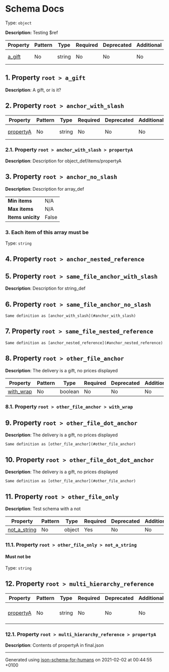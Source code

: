 

# Schema Docs

Type: `object`

**Description:** Testing $ref

| Property | Pattern | Type | Required | Deprecated | Additional | Description |
| -------- | ------- | ---- | -------- | ---------- | ---------- | ----------- |
| [a_gift](#a_gift)|No|string|No|No| No|A gift, or is it?|| [anchor_with_slash](#anchor_with_slash)|No|object|No|No| No||| [anchor_no_slash](#anchor_no_slash)|No|array of string|No|No| No|Description for array_def|| [anchor_nested_reference](#anchor_nested_reference)|No|string|No|No| No||| [same_file_anchor_with_slash](#same_file_anchor_with_slash)|No|string|No|No| No|Description for string_def|| [same_file_anchor_no_slash](#same_file_anchor_no_slash)|No|object|No|No| No||| [same_file_nested_reference](#same_file_nested_reference)|No|string|No|No| No||| [other_file_anchor](#other_file_anchor)|No|object|No|No| No|The delivery is a gift, no prices displayed|| [other_file_dot_anchor](#other_file_dot_anchor)|No|object|No|No| No|The delivery is a gift, no prices displayed|| [other_file_dot_dot_anchor](#other_file_dot_dot_anchor)|No|object|No|No| No|The delivery is a gift, no prices displayed|| [other_file_only](#other_file_only)|No|object|No|No| No|Test schema with a not|| [multi_hierarchy_reference](#multi_hierarchy_reference)|No|object|No|No| No||

##  <a name="a_gift"></a>1.  Property `root > a_gift`

**Description**:  A gift, or is it?

##  <a name="anchor_with_slash"></a>2.  Property `root > anchor_with_slash`

| Property | Pattern | Type | Required | Deprecated | Additional | Description |
| -------- | ------- | ---- | -------- | ---------- | ---------- | ----------- |
| [propertyA](#anchor_with_slash_propertyA)|No|string|No|No| No|Description for object_def/items/propertyA|`No Additional Properties`

###  <a name="anchor_with_slash_propertyA"></a>2.1.  Property `root > anchor_with_slash > propertyA`

**Description**:  Description for object_def/items/propertyA

##  <a name="anchor_no_slash"></a>3.  Property `root > anchor_no_slash`

**Description**:  Description for array_def

<table>
 	<tr>
    <td><b>Min items</b></td>
    <td>N/A</td>
 	</tr>
	<tr>
    <td><b>Max items</b></td>
    <td>N/A</td>
	</tr>
	<tr>
    <td><b>Items unicity</b></td>
    <td>False</td>
 	</tr>
</table>

###  3. Each item of this array must be

Type: `string`

##  <a name="anchor_nested_reference"></a>4.  Property `root > anchor_nested_reference`

##  <a name="same_file_anchor_with_slash"></a>5.  Property `root > same_file_anchor_with_slash`

**Description**:  Description for string_def

##  <a name="same_file_anchor_no_slash"></a>6.  Property `root > same_file_anchor_no_slash`

    Same definition as [anchor_with_slash](#anchor_with_slash)

##  <a name="same_file_nested_reference"></a>7.  Property `root > same_file_nested_reference`

    Same definition as [anchor_nested_reference](#anchor_nested_reference)

##  <a name="other_file_anchor"></a>8.  Property `root > other_file_anchor`

**Description**:  The delivery is a gift, no prices displayed

| Property | Pattern | Type | Required | Deprecated | Additional | Description |
| -------- | ------- | ---- | -------- | ---------- | ---------- | ----------- |
| [with_wrap](#other_file_anchor_with_wrap)|No|boolean|No|No| No||

###  <a name="other_file_anchor_with_wrap"></a>8.1.  Property `root > other_file_anchor > with_wrap`

##  <a name="other_file_dot_anchor"></a>9.  Property `root > other_file_dot_anchor`

**Description**:  The delivery is a gift, no prices displayed

    Same definition as [other_file_anchor](#other_file_anchor)

##  <a name="other_file_dot_dot_anchor"></a>10.  Property `root > other_file_dot_dot_anchor`

**Description**:  The delivery is a gift, no prices displayed

    Same definition as [other_file_anchor](#other_file_anchor)

##  <a name="other_file_only"></a>11.  Property `root > other_file_only`

**Description**:  Test schema with a not

| Property | Pattern | Type | Required | Deprecated | Additional | Description |
| -------- | ------- | ---- | -------- | ---------- | ---------- | ----------- |
| [not_a_string](#other_file_only_not_a_string)|No|object|Yes|No| No||

###  <a name="other_file_only_not_a_string"></a>11.1.  Property `root > other_file_only > not_a_string`

#### Must **not** be

Type: `string`

##  <a name="multi_hierarchy_reference"></a>12.  Property `root > multi_hierarchy_reference`

| Property | Pattern | Type | Required | Deprecated | Additional | Description |
| -------- | ------- | ---- | -------- | ---------- | ---------- | ----------- |
| [propertyA](#multi_hierarchy_reference_propertyA)|No|string|No|No| No|Contents of propertyA in final.json|`No Additional Properties`

###  <a name="multi_hierarchy_reference_propertyA"></a>12.1.  Property `root > multi_hierarchy_reference > propertyA`

**Description**:  Contents of propertyA in final.json

----------------------------------------------------------------------------------------------------------------------------
Generated using [json-schema-for-humans](https://github.com/coveooss/json-schema-for-humans) on 2021-02-02 at 00:44:55 +0100